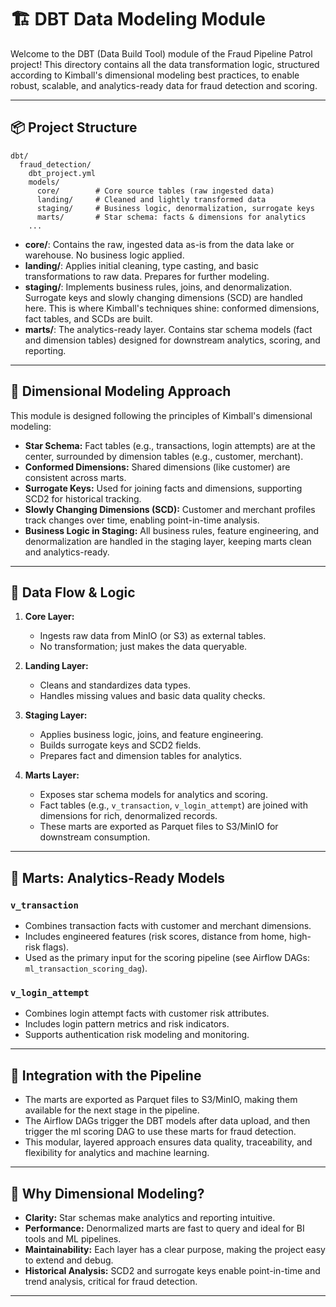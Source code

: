 
# 🏗️ DBT Data Modeling Module

Welcome to the DBT (Data Build Tool) module of the Fraud Pipeline Patrol project! This directory contains all the data transformation logic, structured according to Kimball's dimensional modeling best practices, to enable robust, scalable, and analytics-ready data for fraud detection and scoring.

---

## 📦 Project Structure

```
dbt/
  fraud_detection/
    dbt_project.yml
    models/
      core/        # Core source tables (raw ingested data)
      landing/     # Cleaned and lightly transformed data
      staging/     # Business logic, denormalization, surrogate keys
      marts/       # Star schema: facts & dimensions for analytics
    ...
```

- **core/**: Contains the raw, ingested data as-is from the data lake or warehouse. No business logic applied.
- **landing/**: Applies initial cleaning, type casting, and basic transformations to raw data. Prepares for further modeling.
- **staging/**: Implements business rules, joins, and denormalization. Surrogate keys and slowly changing dimensions (SCD) are handled here. This is where Kimball's techniques shine: conformed dimensions, fact tables, and SCDs are built.
- **marts/**: The analytics-ready layer. Contains star schema models (fact and dimension tables) designed for downstream analytics, scoring, and reporting.

---

## 🧩 Dimensional Modeling Approach

This module is designed following the principles of Kimball's dimensional modeling:
- **Star Schema:** Fact tables (e.g., transactions, login attempts) are at the center, surrounded by dimension tables (e.g., customer, merchant).
- **Conformed Dimensions:** Shared dimensions (like customer) are consistent across marts.
- **Surrogate Keys:** Used for joining facts and dimensions, supporting SCD2 for historical tracking.
- **Slowly Changing Dimensions (SCD):** Customer and merchant profiles track changes over time, enabling point-in-time analysis.
- **Business Logic in Staging:** All business rules, feature engineering, and denormalization are handled in the staging layer, keeping marts clean and analytics-ready.

---

## 🔄 Data Flow & Logic

1. **Core Layer:**
   - Ingests raw data from MinIO (or S3) as external tables.
   - No transformation; just makes the data queryable.

2. **Landing Layer:**
   - Cleans and standardizes data types.
   - Handles missing values and basic data quality checks.

3. **Staging Layer:**
   - Applies business logic, joins, and feature engineering.
   - Builds surrogate keys and SCD2 fields.
   - Prepares fact and dimension tables for analytics.

4. **Marts Layer:**
   - Exposes star schema models for analytics and scoring.
   - Fact tables (e.g., `v_transaction`, `v_login_attempt`) are joined with dimensions for rich, denormalized records.
   - These marts are exported as Parquet files to S3/MinIO for downstream consumption.

---

## 🌟 Marts: Analytics-Ready Models

### `v_transaction`
- Combines transaction facts with customer and merchant dimensions.
- Includes engineered features (risk scores, distance from home, high-risk flags).
- Used as the primary input for the scoring pipeline (see Airflow DAGs: `ml_transaction_scoring_dag`).

### `v_login_attempt`
- Combines login attempt facts with customer risk attributes.
- Includes login pattern metrics and risk indicators.
- Supports authentication risk modeling and monitoring.

---

## 🚦 Integration with the Pipeline

- The marts are exported as Parquet files to S3/MinIO, making them available for the next stage in the pipeline.
- The Airflow DAGs trigger the DBT models after data upload, and then trigger the ml scoring DAG to use these marts for fraud detection.
- This modular, layered approach ensures data quality, traceability, and flexibility for analytics and machine learning.

---

## 📝 Why Dimensional Modeling?

- **Clarity:** Star schemas make analytics and reporting intuitive.
- **Performance:** Denormalized marts are fast to query and ideal for BI tools and ML pipelines.
- **Maintainability:** Each layer has a clear purpose, making the project easy to extend and debug.
- **Historical Analysis:** SCD2 and surrogate keys enable point-in-time and trend analysis, critical for fraud detection.

---
